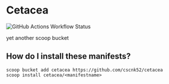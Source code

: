 # Cetacea

![GitHub Actions Workflow Status](https://img.shields.io/github/actions/workflow/status/cscnk52/cetacea/ci.yml)

yet another scoop bucket

## How do I install these manifests?
```pwsh
scoop bucket add cetacea https://github.com/cscnk52/cetacea
scoop install cetacea/<manifestname>
```